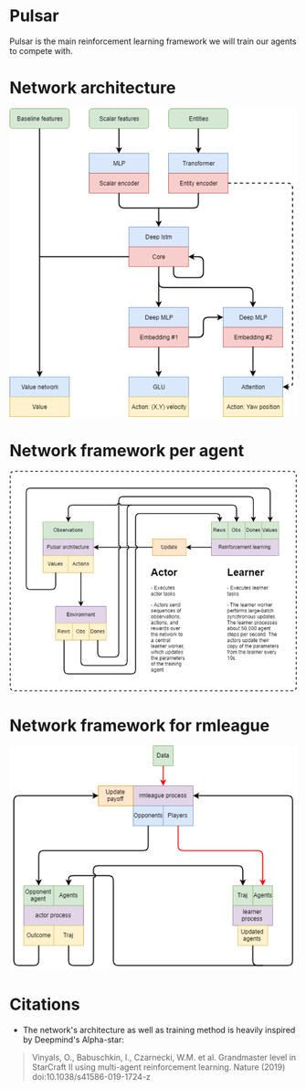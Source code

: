 # Pulsar
Pulsar is the main reinforcement learning framework we will train our agents to compete with.

# Network architecture
![Pulsar](https://github.com/HKU-ICRA/Pulsar/blob/master/architecture/pulsar_architecture.png)

# Network framework per agent
![Pulsar_framework_agent](https://github.com/HKU-ICRA/Pulsar/blob/master/architecture/pulsar_framework_agent.png)

# Network framework for rmleague
![Pulsar_framework_process](https://github.com/HKU-ICRA/Pulsar/blob/master/rmleague/pulsar_framework_process.png)

# Citations
* The network's architecture as well as training method is heavily inspired by Deepmind's Alpha-star:
>Vinyals, O., Babuschkin, I., Czarnecki, W.M. et al. Grandmaster level in StarCraft II using multi-agent reinforcement learning. Nature
>(2019) doi:10.1038/s41586-019-1724-z

